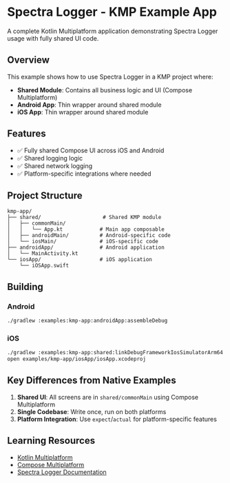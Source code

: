 # Spectra Logger - KMP Example App

A complete Kotlin Multiplatform application demonstrating Spectra Logger usage with fully shared UI code.

## Overview

This example shows how to use Spectra Logger in a KMP project where:
- **Shared Module**: Contains all business logic and UI (Compose Multiplatform)
- **Android App**: Thin wrapper around shared module
- **iOS App**: Thin wrapper around shared module

## Features

- ✅ Fully shared Compose UI across iOS and Android
- ✅ Shared logging logic
- ✅ Shared network logging
- ✅ Platform-specific integrations where needed

## Project Structure

```
kmp-app/
├── shared/                    # Shared KMP module
│   ├── commonMain/
│   │   └── App.kt            # Main app composable
│   ├── androidMain/          # Android-specific code
│   └── iosMain/              # iOS-specific code
├── androidApp/               # Android application
│   └── MainActivity.kt
└── iosApp/                   # iOS application
    └── iOSApp.swift
```

## Building

### Android
```bash
./gradlew :examples:kmp-app:androidApp:assembleDebug
```

### iOS
```bash
./gradlew :examples:kmp-app:shared:linkDebugFrameworkIosSimulatorArm64
open examples/kmp-app/iosApp/iosApp.xcodeproj
```

## Key Differences from Native Examples

1. **Shared UI**: All screens are in `shared/commonMain` using Compose Multiplatform
2. **Single Codebase**: Write once, run on both platforms
3. **Platform Integration**: Use `expect`/`actual` for platform-specific features

## Learning Resources

- [Kotlin Multiplatform](https://kotlinlang.org/docs/multiplatform.html)
- [Compose Multiplatform](https://www.jetbrains.com/lp/compose-multiplatform/)
- [Spectra Logger Documentation](../../README.md)
